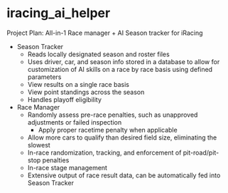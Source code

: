 # iracing_ai_helper

Project Plan:
All-in-1 Race manager + AI Season tracker for iRacing
- Season Tracker
    - Reads locally designated season and roster files
    - Uses driver, car, and season info stored in a database to allow for customization of AI skills on a race by race basis using defined parameters
    - View results on a single race basis
    - View point standings across the season
    - Handles playoff eligibility
- Race Manager
    - Randomly assess pre-race penalties, such as unapproved adjustments or failed inspection
        - Apply proper racetime penalty when applicable
    - Allow more cars to qualify than desired field size, eliminating the slowest
    - In-race randomization, tracking, and enforcement of pit-road/pit-stop penalties
    - In-race stage management
    - Extensive output of race result data, can be automatically fed into Season Tracker
